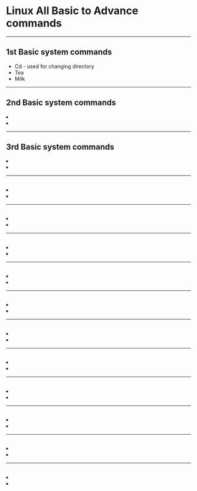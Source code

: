 # Linux All Basic to Advance commands
<hr>
<h2><b>1st Basic system commands</b></h2>
<ul>
  <li>Cd - used for changing directory</li>
  <li>Tea</li>
  <li>Milk</li>
</ul>  
<hr>
<h2><b>2nd Basic system commands<b></h2>
<ui>
  <li></li>
  <li></li>
</ui>
<hr>
<h2><b>3rd Basic system commands<b></h2>
<ui>
  <li></li>
  <li></li>
</ui>
<hr>
<h2><b><b></h2>
<ui>
  <li></li>
  <li></li>
  </ui>
  <hr>
<h2><b><b></h2>
<ui>
  <li></li>
  <li></li>
  </ui>
  <hr>
<h2><b><b></h2>
<ui>
  <li></li>
  <li></li>
  </ui>
  <hr>
<h2><b><b></h2>
<ui>
  <li></li>
  <li></li>
  </ui>
  <hr>
<h2><b><b></h2>
<ui>
  <li></li>
  <li></li>
  </ui>
  <hr>
<h2><b><b></h2>
<ui>
  <li></li>
  <li></li>
  </ui>
  <hr>
<h2><b><b></h2>
<ui>
  <li></li>
  <li></li>
  </ui>
  <hr>
<h2><b><b></h2>
<ui>
  <li></li>
  <li></li>
  </ui>
  <hr>
<h2><b><b></h2>
<ui>
  <li></li>
  <li></li>
  </ui>
  <hr>
<h2><b><b></h2>
<ui>
  <li></li>
  <li></li>
  </ui>
  <hr>
<h2><b><b></h2>
<ui>
  <li></li>
  <li></li>
  </ui>
